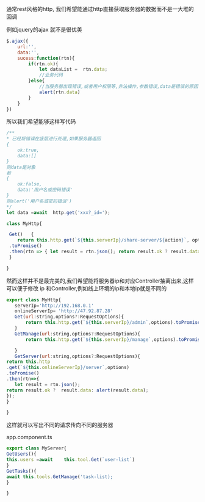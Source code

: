 通常rest风格的http, 我们希望能通过http直接获取服务器的数据而不是一大堆的回调

例如jquery的ajax 就不是很优美

```javascript
$.ajax({
    url:'',
    data:'',
    sucess:function(rtn){
        if(rtn.ok){
            let dataList =  rtn.data;
            //业务代码
        }else{
            //当服务器出现错误,或者用户权限等,非法操作,参数错误,data是错误的原因
            alert(rtn.data)
        }
    }
})
```



所以我们希望能够这样写代码


```javascript
/**
* 已经将错误在底层进行处理,如果服务器返回 
{
    ok:true,
    data:[]  
}
则data是对象
若
{
    ok:false,
    data:'用户名或密码错误'
}
则alert('用户名或密码错误')
*/
let data =await  http.get('xxx?_id=');
```



```javascript
class MyHttp{

 Get()   {
    return this.http.get(`${this.serverIp}/share-server/${action}`, options)
 .toPromise()
 .then(rtn => { let result = rtn.json(); return result.ok ? result.data : alert(result.data); });
 }

}
 ```



然而这样并不是最完美的,我们希望能将服务器ip和对应Controller抽离出来,这样可以便于修改 ip 和Controller,例如线上环境的ip和本地ip就是不同的
 ```javascript
export class MyHttp{
    serverIp='http://192.168.0.1'
    onlineServerIp= 'http://47.92.87.28'
    Get(url:string,options?:RequestOptions){
        return this.http.get(`${this.serverIp}/admin`,options).toPromise().then(rtn=>{let result = rtn.json(); return result.ok ? result.data: alert(result.data);});
    }
    GetManage(url:string,options?:RequestOptions){
        return this.http.get(`${this.serverIp}/manage`,options).toPromise().then(rtn=>{let result = rtn.json(); return result.ok ? result.data: alert(result.data);});

    }
    GetServer(url:string,options?:RequestOptions){
return this.http
.get(`${this.onlineServerIp}/server`,options)
.toPromise()
.then(rtn=>{
    let result = rtn.json();
 return result.ok ?  result.data: alert(result.data);
 });
}

}

```

这样就可以写出不同的请求传向不同的服务器

app.component.ts
```javascript
export class MyServer{
GetUsers(){
this.users =await    this.tool.Get(`user-list`)
}
GetTasks(){
await this.tools.GetManage('task-list);
}

}
```